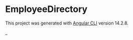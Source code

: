 # EmployeeDirectory

This project was generated with [Angular CLI](https://github.com/angular/angular-cli) version 14.2.8.

_

